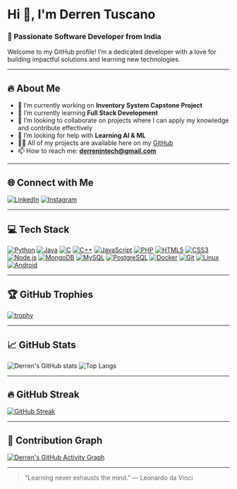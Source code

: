 # Hi 👋, I'm Derren Tuscano

### 🚀 Passionate Software Developer from India

Welcome to my GitHub profile! I’m a dedicated developer with a love for building impactful solutions and learning new technologies.

---

## 🔥 About Me

- 🔭 I’m currently working on **Inventory System Capstone Project**
- 🌱 I’m currently learning **Full Stack Development**
- 👯 I’m looking to collaborate on projects where I can apply my knowledge and contribute effectively
- 🤝 I’m looking for help with **Learning AI & ML**
- 👨‍💻 All of my projects are available here on my [GitHub](https://github.com/derrentuscano)
- 📫 How to reach me: **derrenintech@gmail.com**

---

## 🌐 Connect with Me

[![LinkedIn](https://img.shields.io/badge/LinkedIn-Derren%20Tuscano-blue?logo=linkedin)](https://www.linkedin.com/in/derrentuscano)
[![Instagram](https://img.shields.io/badge/Instagram-derrentuscano-E4405F?logo=instagram&logoColor=white)](https://instagram.com/derren.tuscano)

---

## 💻 Tech Stack

[![Python](https://img.shields.io/badge/-Python-3776AB?logo=python&logoColor=white&style=for-the-badge)](#)
[![Java](https://img.shields.io/badge/-Java-007396?logo=java&logoColor=white&style=for-the-badge)](#)
[![C](https://img.shields.io/badge/-C-00599C?logo=c&logoColor=white&style=for-the-badge)](#)
[![C++](https://img.shields.io/badge/-C++-00599C?logo=c%2b%2b&logoColor=white&style=for-the-badge)](#)
[![JavaScript](https://img.shields.io/badge/-JavaScript-F7DF1E?logo=javascript&logoColor=black&style=for-the-badge)](#)
[![PHP](https://img.shields.io/badge/-PHP-777BB4?logo=php&logoColor=white&style=for-the-badge)](#)
[![HTML5](https://img.shields.io/badge/-HTML5-E34F26?logo=html5&logoColor=white&style=for-the-badge)](#)
[![CSS3](https://img.shields.io/badge/-CSS3-1572B6?logo=css3&logoColor=white&style=for-the-badge)](#)
[![Node.js](https://img.shields.io/badge/-Node.js-339933?logo=node.js&logoColor=white&style=for-the-badge)](#)
[![MongoDB](https://img.shields.io/badge/-MongoDB-47A248?logo=mongodb&logoColor=white&style=for-the-badge)](#)
[![MySQL](https://img.shields.io/badge/-MySQL-4479A1?logo=mysql&logoColor=white&style=for-the-badge)](#)
[![PostgreSQL](https://img.shields.io/badge/-PostgreSQL-336791?logo=postgresql&logoColor=white&style=for-the-badge)](#)
[![Docker](https://img.shields.io/badge/-Docker-2496ED?logo=docker&logoColor=white&style=for-the-badge)](#)
[![Git](https://img.shields.io/badge/-Git-F05032?logo=git&logoColor=white&style=for-the-badge)](#)
[![Linux](https://img.shields.io/badge/-Linux-FCC624?logo=linux&logoColor=black&style=for-the-badge)](#)
[![Android](https://img.shields.io/badge/-Android-3DDC84?logo=android&logoColor=white&style=for-the-badge)](#)

---

## 🏆 GitHub Trophies

[![trophy](https://github-profile-trophy.vercel.app/?username=derrentuscano&theme=gruvbox&margin-w=15&margin-h=15)](https://github.com/ryo-ma/github-profile-trophy)

---

## 📈 GitHub Stats

![Derren's GitHub stats](https://github-readme-stats.vercel.app/api?username=derrentuscano&show_icons=true&theme=github_dark)
![Top Langs](https://github-readme-stats.vercel.app/api/top-langs/?username=derrentuscano&layout=compact&theme=github_dark)

---

## 🔥 GitHub Streak

[![GitHub Streak](https://streak-stats.demolab.com?user=derrentuscano&theme=github-dark-blue&hide_border=true)](https://git.io/streak-stats)

---

## 🌟 Contribution Graph

[![Derren's GitHub Activity Graph](https://github-readme-activity-graph.vercel.app/graph?username=derrentuscano&theme=github-compact)](https://github.com/ashutosh00710/github-readme-activity-graph)

---

> “Learning never exhausts the mind.” — Leonardo da Vinci
